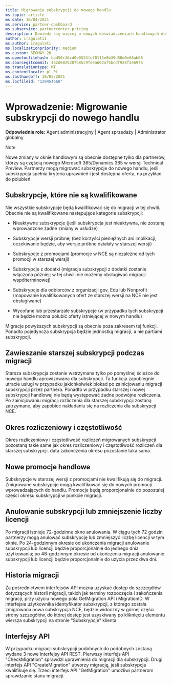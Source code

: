 ```yaml
---
title: Migrowanie subskrypcji do nowego handlu
ms.topic: article
ms.date: 10/04/2021
ms.service: partner-dashboard
ms.subservice: partnercenter-pricing
description: Dowiedz się więcej o nowych doświadczeniach handlowych dotyczących migrowania subskrypcji.
author: iragulati1
ms.author: iragulati
ms.localizationpriority: medium
ms.custom: SEOMAY.20
ms.openlocfilehash: bad50c36cd0e0523fe70115e0b39d88e0e68ab68
ms.sourcegitcommit: 462d6026287b85c9feea602af5bcdf924f3e6976
ms.translationtype: MT
ms.contentlocale: pl-PL
ms.lasthandoff: 10/05/2021
ms.locfileid: "129454668"
---
```

# <a name="introduction-migrate-subscriptions-to-new-commerce"></a>Wprowadzenie: Migrowanie subskrypcji do nowego handlu

**Odpowiednie role:** Agent administracyjny | Agent sprzedaży | Administrator globalny

> [!NOTE]
> Nowe zmiany w oknie handlowym są obecnie dostępne tylko dla partnerów, którzy są częścią nowego Microsoft 365/Dynamics 365 w wersji Technical Preview.
Partnerzy mogą migrować subskrypcje do nowego handlu, jeśli subskrypcja spełnia kryteria uprawnień i jest dostępna oferta, na przykład do polubień.

## <a name="ineligible-subscriptions"></a>Subskrypcje, które nie są kwalifikowane ##

Nie wszystkie subskrypcje będą kwalifikować się do migracji w tej chwili. Obecnie nie są kwalifikowane następujące kategorie subskrypcji: 

- Nieaktywne subskrypcje (jeśli subskrypcja jest nieaktywna, nie zostaną wprowadzone żadne zmiany w usłudze) 

- Subskrypcje wersji próbnej (bez korzyści pieniężnych ani implikacji; oczekiwanie będzie, aby wersje próbne działały w starszej wersji) 

- Subskrypcje z promocjami (promocje w NCE są niezależne od tych promocji w starszej wersji) 

- Subskrypcje z dodatki (migracja subskrypcji z dodatki zostanie włączona później; w tej chwili nie możemy obsługiwać migracji współterminowej) 

- Subskrypcje dla odbiorców z organizacji gov, Edu lub Nonprofit (mapowanie kwalifikowanych ofert ze starszej wersji na NCE nie jest obsługiwane) 

- Wycofane lub przestarzałe subskrypcje (w przypadku tych subskrypcji nie będzie można polubić oferty istniejącej w nowym handlu) 

Migracje powyższych subskrypcji są obecnie poza zakresem tej funkcji. Ponadto pojedyncza subskrypcja będzie jednostką migracji, a nie partiami subskrypcji. 

## <a name="suspending-a-legacy-subscription-during-migration"></a>Zawieszanie starszej subskrypcji podczas migracji ##

Starsza subskrypcja zostanie wstrzymana tylko po pomyślnej ścieżce do nowego handlu aprowizowana dla subskrypcji. Ta funkcja zapobiegnie utracie usługi w przypadku jakichkolwiek blokad po zainicjowaniu migracji subskrypcji przez partnera. Ponadto w przypadku starszej i nowej subskrypcji handlowej nie będą występować żadne podwójne rozliczenia. Po zainicjowaniu migracji rozliczenia dla starszej subskrypcji zostaną zatrzymane, aby zapobiec nakładaniu się na rozliczenia dla subskrypcji NCE.

## <a name="billing-term-and-frequency"></a>Okres rozliczeniowy i częstotliwość ##

Okres rozliczeniowy i częstotliwość rozliczeń migrowanych subskrypcji pozostaną takie same jak okres rozliczeniowy i częstotliwość rozliczeń dla starszej subskrypcji. data zakończenia okresu pozostanie taka sama.

## <a name="new-commerce-promotions"></a>Nowe promocje handlowe ##

Subskrypcje w starszej wersji z promocjami nie kwalifikują się do migracji. Zmigrowane subskrypcje mogą kwalifikować się do nowych promocji wprowadzających do handlu. Promocje będą proporcjonalnie do pozostałej części okresu subskrypcji w punkcie migracji. 

## <a name="cancelling-subscriptions-or-decreasing-licenses"></a>Anulowanie subskrypcji lub zmniejszenie liczby licencji ##

Po migracji istnieje 72-godzinne okno anulowania. W ciągu tych 72 godzin partnerzy mogą anulować subskrypcję lub zmniejszyć liczbę licencji w tym oknie. Po 24-godzinnym okresie od ukończenia migracji anulowanie subskrypcji lub licencji będzie proporcjonalnie do jednego dnia użytkowania; po 48-godzinnym okresie od ukończenia migracji anulowanie subskrypcji lub licencji będzie proporcjonalnie do użycia przez dwa dni. 

## <a name="migration-history"></a>Historia migracji ##

Za pośrednictwem interfejsów API można uzyskać dostęp do szczegółów dotyczących historii migracji, takich jak terminy rozpoczęcia i zakończenia migracji, przy użyciu nowego pola GetMigration API i MigrationID. W interfejsie użytkownika identyfikator subskrypcji, z którego została zmigrowana nowa subskrypcja NCE, będzie widoczny w górnej części strony szczegółów, do której dostęp jest uzyskiwany po kliknięciu elementu wiersza subskrypcji na stronie "Subskrypcje" klienta. 

## <a name="apis"></a>Interfejsy API ##

W przypadku migracji subskrypcji podobnych do podobnych zostaną wydane 3 nowe interfejsy API REST. Pierwszy interfejs API "CheckMigration" sprawdzi uprawnienia do migracji dla subskrypcji. Drugi interfejs API "CreateMigration" utworzy migrację, jeśli subskrypcja kwalifikuje się. Trzeci interfejs API "GetMigration" umożliwi partnerom sprawdzanie stanu migracji. 
